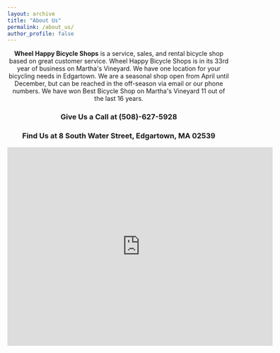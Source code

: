 ```yaml
---
layout: archive
title: "About Us"
permalink: /about_us/
author_profile: false
---
```


<center>
  <strong>Wheel Happy Bicycle Shops</strong> is a service, sales, and rental bicycle shop based on great customer service. Wheel Happy Bicycle Shops is in its 33rd year of business on Martha's Vineyard. We have one location for your bicycling needs in Edgartown. We are a seasonal shop open from April until December, but can be reached in the off-season via email or our phone numbers. We have won Best Bicycle Shop on Martha's Vineyard 11 out of the last 16 years.

    
  <br>
  
  <h3>Give Us a Call at (508)-627-5928</h3>

<h3>Find Us at 8 South Water Street, Edgartown, MA 02539</h3>
<iframe src="https://www.google.com/maps/embed?pb=!1m18!1m12!1m3!1d3800.098999046797!2d-70.51568498426286!3d41.3891008038513!2m3!1f0!2f0!3f0!3m2!1i1024!2i768!4f13.1!3m3!1m2!1s0x89e52c3b463bbcc3%3A0x8e1ef4df4265eea!2sWheel%20Happy%20Bicycle%20Shop!5e1!3m2!1sen!2sus!4v1675193070538!5m2!1sen!2sus" width="600" height="450" style="border:0;" allowfullscreen="" loading="lazy" referrerpolicy="no-referrer-when-downgrade"></iframe>


</center>
